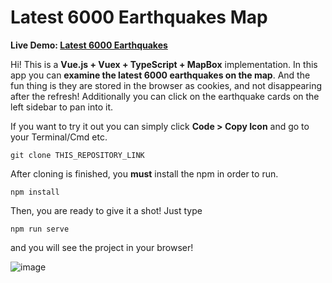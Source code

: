 # Latest 6000 Earthquakes Map
**Live Demo:  [Latest 6000 Earthquakes](http://earthquakes.hicaku.com/)**

Hi! This is a **Vue.js + Vuex + TypeScript + MapBox** implementation. In this app you can **examine the latest 6000 earthquakes on the map**. And the fun thing is they are stored in the browser as cookies, and not disappearing after the refresh! Additionally you can click on the earthquake cards on the left sidebar to pan into it.

If you want to try it out you can simply click **Code > Copy Icon** and go to your Terminal/Cmd etc.

    git clone THIS_REPOSITORY_LINK

After cloning is finished, you **must** install the npm in order to run.

    npm install
    
Then, you are ready to give it a shot! Just type

    npm run serve
and you will see the project in your browser!

![image](https://user-images.githubusercontent.com/40501852/152056011-9cae03e2-247d-4bd1-9cc7-aa8de5fdba16.png)

